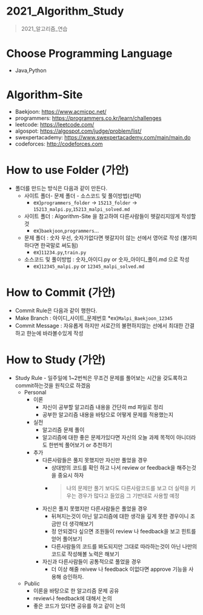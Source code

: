 # 2021_Algorithm_Study
> 2021_알고리즘_연습

# Choose Programming Language
* Java,Python

# Algorithm-Site
* Baekjoon: https://www.acmicpc.net/
* programmers: https://programmers.co.kr/learn/challenges
* leetcode: https://leetcode.com/
* algospot: https://algospot.com/judge/problem/list/
* swexpertacademy: https://www.swexpertacademy.com/main/main.do
* codeforces: http://codeforces.com


# How to use Folder (가안)
* 폴더를 만드는 방식은 다음과 같이 만든다.
  * 사이트 폴더- 문제 폴더 - 소스코드 및 풀이방법(선택)
    * ex)```programmers_folder``` -> ```15213_folder``` -> ```15213_malpi.py```,```15213_malpi_solved.md``` 
  * 사이트 폴더 : Algorithm-Site 을 참고하여 다른사람들이 헷갈리지않게 작성할것
    * ex)```baekjoon```,```programmers```...
  * 문제 폴더 : 숫자 우선, 숫자가없다면 헷갈지이 않는 선에서 영어로 작성 (불가피하다면 한국말로 써도됨)
    * ex)```11234.py```,```train.py```
  * 소스코드 및 풀이방법 : 숫자_아이디.py or 숫자_아이디_풀이.md 으로 작성
    * ex)```12345_malpi.py``` or ```12345_malpi_solved.md```
# How to Commit (가안)
 * Commit Rule은 다음과 같이 행한다.
  * Make Branch : 아이디_사이트_문제번호
    *ex)```Malpi_Baekjoon_12345```
  * Commit Message : 자유롭게 하지만 서로간의 불편하지않는 선에서 최대한 간결하고 한눈에 바라볼수있게 작성 
# How to Study (가안)
* Study Rule - 일주일에 1~2번씩은 무조건 문제를 풀어보는 시간을 갖도록하고 commit하는것을 원칙으로 하겠음 
  * Personal
    * 이론
      * 자신이 공부할 알고리즘 내용을 간단히 md 파일로 정리 
      * 공부한 알고리즘 내용을 바탕으로 어떻게 문제를 적용했는지
    * 실전
      * 알고리즘 문제 풀이
      * 알고리즘에 대한 좋은 문제가있다면 자신의 오늘 과제 목적이 아니더라도 한번씩 풀어보기 or 추천하기  
    * 추가
      * 다른사람들은 풀지 못했지만 자신만 풀었을 경우
        * 상대방의 코드를 확인 하고 나서 review or feedback을 해주는것을 중요시 하자 
        * > 나의 문제만 풀기 보다도 다른사람코드를 보고 더 실력을 키우는 경우가 많다고 들었음 그 기반대로 사용할 예정
      * 자신은 풀지 못했지만 다른사람들은 풀었을 경우 
        * 뒤쳐지는것이 아닌 알고리즘에 대한 생각을 깊게 못한 경우이니 조금만 더 생각해보기
        * 정 안되겠다 싶으면 조원들이 review 나 feedback을 보고 힌트를 얻어 풀어보기
        * 다른사람들의 코드를 봐도되지만 그대로 따라하는것이 아닌 나만의 코드로 작성해볼 노력은 해보기
      * 자신과 다른사람들이 공통적으로 풀었을 경우
        * 더 이상 해줄 reivew 나 feedback 이없다면 approve 기능을 사용해 승인하자.  
  * Public 
    * 이론을 바탕으로 한 알고리즘 문제 공유
    * review나 feedback에 대해서 논의
    * 좋은 코드가 있다면 공유를 하고 같이 논의

  
 